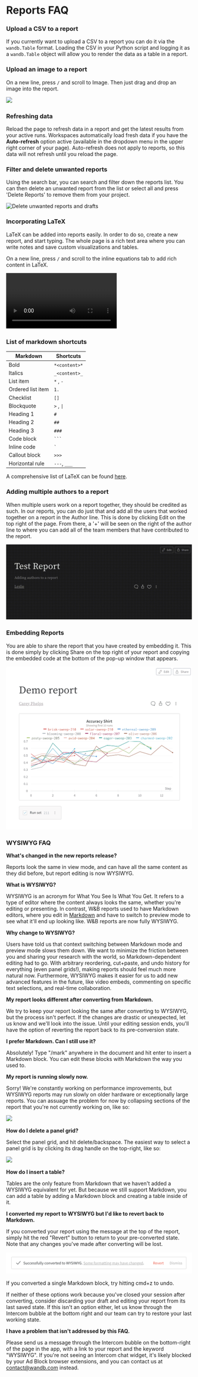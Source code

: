 # Reports FAQ

### Upload a CSV to a report

If you currently want to upload a CSV to a report you can do it via the `wandb.Table` format. Loading the CSV in your Python script and logging it as a `wandb.Table` object will allow you to render the data as a table in a report.

### **Upload an image to a report**

On a new line, press `/` and scroll to Image. Then just drag and drop an image into the report.

![](<../../.gitbook/assets/Add an image.gif>)

### Refreshing data

Reload the page to refresh data in a report and get the latest results from your active runs. Workspaces automatically load fresh data if you have the **Auto-refresh** option active (available in the dropdown menu in the upper right corner of your page). Auto-refresh does not apply to reports, so this data will not refresh until you reload the page.

### Filter and delete unwanted reports

Using the search bar, you can search and filter down the reports list. You can then delete an unwanted report from the list or select all and press 'Delete Reports' to remove them from your project.

![Delete unwanted reports and drafts](../../.gitbook/assets/delete\_runs.gif)

### Incorporating LaTeX

LaTeX can be added into reports easily. In order to do so, create a new report, and start typing. The whole page is a rich text area where you can write notes and save custom visualizations and tables.

On a new line, press `/` and scroll to the inline equations tab to add rich content in LaTeX.

![](<../../.gitbook/assets/Screen (1) (1) (1) (1) (1) (1) (1) (1) (1) (1) (3) (1) (1) (1) (1) (1) (1) (1) (1) (1) (1) (1) (1) (1) (1) (1) (1) (1) (1) (1) (1) (1) (1) (1) (1) (1) (1) (1) (3) (1) (1) (1) (1) (1) (2).mov>)

### List of markdown shortcuts

| Markdown          | Shortcuts     |
| ----------------- | ------------- |
| Bold              | `*<content>*` |
| Italics           | `_<content>_` |
| List item         | `*` , `-`     |
| Ordered list item | `1.`          |
| Checklist         | `[]`          |
| Blockquote        | `>` , `\|`    |
| Heading 1         | `#`           |
| Heading 2         | `##`          |
| Heading 3         | `###`         |
| Code block        | ` ``` `       |
| Inline code       | `` ` ``       |
| Callout block     | `>>>`         |
| Horizontal rule   | `---`, `___`  |

A comprehensive list of LaTeX can be found [here](https://en.wikibooks.org/wiki/LaTeX/Mathematics).

### Adding multiple authors to a report

When multiple users work on a report together, they should be credited as such. In our reports, you can do just that and add all the users that worked together on a report in the Author line. This is done by clicking Edit on the top right of the page. From there, a '+' will be seen on the right of the author line to where you can add all of the team members that have contributed to the report.

![](<../../.gitbook/assets/Screen-Recording-2022-04-21-at-7.49.23-AM (1).gif>)

### Embedding Reports

You are able to share the report that you have created by embedding it. This is done simply by clicking Share on the top right of your report and copying the embedded code at the bottom of the pop-up window that appears.

![](../../.gitbook/assets/89B8F1BD-D8EE-49C3-86D7-028809FDEB2C.gif)

### **WYSIWYG FAQ**

**What's changed in the new reports release?**

Reports look the same in view mode, and can have all the same content as they did before, but report editing is now WYSIWYG.

**What is WYSIWYG?**

WYSIWYG is an acronym for What You See Is What You Get. It refers to a type of editor where the content always looks the same, whether you're editing or presenting. In contrast, W\&B reports used to have Markdown editors, where you edit in [Markdown](https://www.markdownguide.org) and have to switch to preview mode to see what it'll end up looking like. W\&B reports are now fully WYSIWYG.

**Why change to WYSIWYG?**

Users have told us that context switching between Markdown mode and preview mode slows them down. We want to minimize the friction between you and sharing your research with the world, so Markdown-dependent editing had to go. With arbitrary reordering, cut+paste, and undo history for everything (even panel grids!), making reports should feel much more natural now. Furthermore, WYSIWYG makes it easier for us to add new advanced features in the future, like video embeds, commenting on specific text selections, and real-time collaboration.

**My report looks different after converting from Markdown.**

We try to keep your report looking the same after converting to WYSIWYG, but the process isn't perfect. If the changes are drastic or unexpected, let us know and we'll look into the issue. Until your editing session ends, you'll have the option of reverting the report back to its pre-conversion state.

**I prefer Markdown. Can I still use it?**

Absolutely! Type "/mark" anywhere in the document and hit enter to insert a Markdown block. You can edit these blocks with Markdown the way you used to.

**My report is running slowly now.**

Sorry! We're constantly working on performance improvements, but WYSIWYG reports may run slowly on older hardware or exceptionally large reports. You can assuage the problem for now by collapsing sections of the report that you're not currently working on, like so:

![](../../.gitbook/assets/wandb-reports-editor-1.gif)

**How do I delete a panel grid?**

Select the panel grid, and hit delete/backspace. The easiest way to select a panel grid is by clicking its drag handle on the top-right, like so:

![](../../.gitbook/assets/wandb-reports-editor-3.gif)

**How do I insert a table?**

Tables are the only feature from Markdown that we haven't added a WYSIWYG equivalent for yet. But because we still support Markdown, you can add a table by adding a Markdown block and creating a table inside of it.

**I converted my report to WYSIWYG but I'd like to revert back to Markdown.**

If you converted your report using the message at the top of the report, simply hit the red "Revert" button to return to your pre-converted state. Note that any changes you've made after converting will be lost.

![](<../../.gitbook/assets/image (62).png>)

If you converted a single Markdown block, try hitting cmd+z to undo.

If neither of these options work because you've closed your session after converting, consider discarding your draft and editing your report from its last saved state. If this isn't an option either, let us know through the Intercom bubble at the bottom right and our team can try to restore your last working state.

**I have a problem that isn't addressed by this FAQ.**

Please send us a message through the Intercom bubble on the bottom-right of the page in the app, with a link to your report and the keyword "WYSIWYG". If you're not seeing an Intercom chat widget, it's likely blocked by your Ad Block browser extensions, and you can contact us at contact@wandb.com instead.
